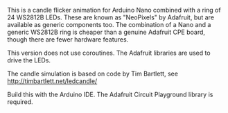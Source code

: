 This is a candle flicker animation for Arduino Nano combined with
a ring of 24 WS2812B LEDs. These are known as "NeoPixels" by Adafruit,
but are available as generic components too. The combination of a Nano
and a generic WS2812B ring is cheaper than a genuine Adafruit CPE board,
though there are fewer hardware features.

This version does not use coroutines. The Adafruit libraries
are used to drive the LEDs.

The candle simulation is based on code by Tim Bartlett, see http://timbartlett.net/ledcandle/

Build this with the Arduino IDE. The Adafruit Circuit Playground library is
required.

